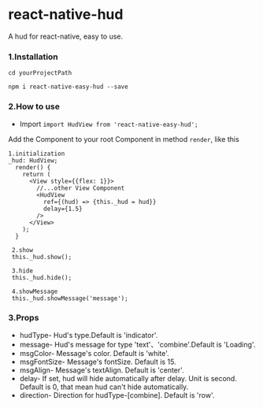 # react-native-hud
A hud for react-native, easy to use.
### 1.Installation
`cd yourProjectPath`

`npm i react-native-easy-hud --save`
### 2.How to use
* Import
`import HudView from 'react-native-easy-hud';`

Add the Component to your root Component in method `render`, like this
```
1.initialization
_hud: HudView;
  render() {
    return (
      <View style={{flex: 1}}>
        //...other View Component
        <HudView
          ref={(hud) => {this._hud = hud}}
          delay={1.5}
        />
      </View>
    );
  }
 
 2.show
 this._hud.show();
 
 3.hide
 this._hud.hide();
 
 4.showMessage
 this._hud.showMessage('message');
```

### 3.Props

* hudType- Hud's type.Default is 'indicator'.
* message- Hud's message for type 'text'、'combine'.Default is 'Loading'.
* msgColor- Message's color. Default is 'white'.
* msgFontSize- Message's fontSize. Default is 15.
* msgAlign- Message's textAlign. Default is 'center'.
* delay- If set, hud will hide automatically after delay. Unit is second. Default is 0, that mean hud can't hide automatically.
* direction- Direction for hudType-[combine]. Default is 'row'.
